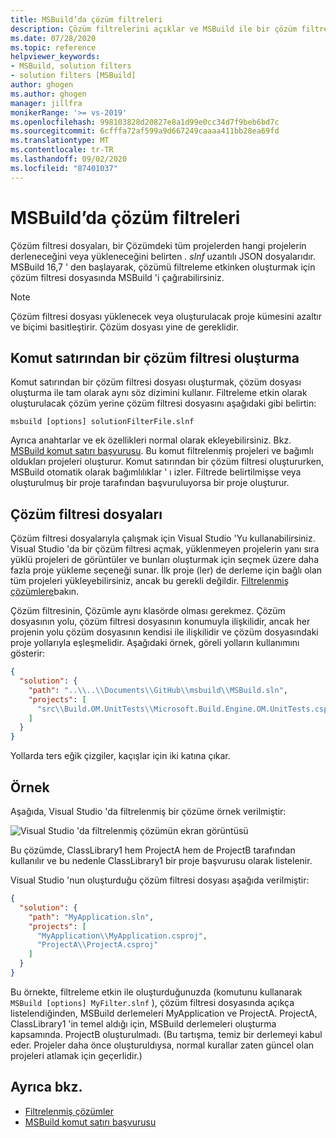 ```yaml
---
title: MSBuild’da çözüm filtreleri
description: Çözüm filtrelerini açıklar ve MSBuild ile bir çözüm filtresi dosyası oluşturmayı gösterir.
ms.date: 07/28/2020
ms.topic: reference
helpviewer_keywords:
- MSBuild, solution filters
- solution filters [MSBuild]
author: ghogen
ms.author: ghogen
manager: jillfra
monikerRange: '>= vs-2019'
ms.openlocfilehash: 998103828d20827e8a1d99e0cc34d7f9beb6bd7c
ms.sourcegitcommit: 6cfffa72af599a9d667249caaaa411bb28ea69fd
ms.translationtype: MT
ms.contentlocale: tr-TR
ms.lasthandoff: 09/02/2020
ms.locfileid: "87401037"
---
```

# <a name="solution-filters-in-msbuild"></a>MSBuild’da çözüm filtreleri

Çözüm filtresi dosyaları, bir Çözümdeki tüm projelerden hangi projelerin derleneceğini veya yükleneceğini belirten *. slnf* uzantılı JSON dosyalarıdır. MSBuild 16,7 ' den başlayarak, çözümü filtreleme etkinken oluşturmak için çözüm filtresi dosyasında MSBuild 'i çağırabilirsiniz. 

> [!NOTE]
> Çözüm filtresi dosyası yüklenecek veya oluşturulacak proje kümesini azaltır ve biçimi basitleştirir. Çözüm dosyası yine de gereklidir.

## <a name="build-a-solution-filter-from-the-command-line"></a>Komut satırından bir çözüm filtresi oluşturma

Komut satırından bir çözüm filtresi dosyası oluşturmak, çözüm dosyası oluşturma ile tam olarak aynı söz dizimini kullanır. Filtreleme etkin olarak oluşturulacak çözüm yerine çözüm filtresi dosyasını aşağıdaki gibi belirtin:

```console
msbuild [options] solutionFilterFile.slnf
```

Ayrıca anahtarlar ve ek özellikleri normal olarak ekleyebilirsiniz. Bkz. [MSBuild komut satırı başvurusu](msbuild-command-line-reference.md). Bu komut filtrelenmiş projeleri ve bağımlı oldukları projeleri oluşturur. Komut satırından bir çözüm filtresi oluştururken, MSBuild otomatik olarak bağımlılıklar ' ı izler. Filtrede belirtilmişse veya oluşturulmuş bir proje tarafından başvuruluyorsa bir proje oluşturur.

## <a name="solution-filter-files"></a>Çözüm filtresi dosyaları

Çözüm filtresi dosyalarıyla çalışmak için Visual Studio 'Yu kullanabilirsiniz. Visual Studio 'da bir çözüm filtresi açmak, yüklenmeyen projelerin yanı sıra yüklü projeleri de görüntüler ve bunları oluşturmak için seçmek üzere daha fazla proje yükleme seçeneği sunar. İlk proje (ler) de derleme için bağlı olan tüm projeleri yükleyebilirsiniz, ancak bu gerekli değildir. [Filtrelenmiş çözümlere](../ide/filtered-solutions.md)bakın.

Çözüm filtresinin, Çözümle aynı klasörde olması gerekmez. Çözüm dosyasının yolu, çözüm filtresi dosyasının konumuyla ilişkilidir, ancak her projenin yolu çözüm dosyasının kendisi ile ilişkilidir ve çözüm dosyasındaki proje yollarıyla eşleşmelidir. Aşağıdaki örnek, göreli yolların kullanımını gösterir:

```json
{
  "solution": {
    "path": "..\\..\\Documents\\GitHub\\msbuild\\MSBuild.sln",
    "projects": [
      "src\\Build.OM.UnitTests\\Microsoft.Build.Engine.OM.UnitTests.csproj"
    ]
  }
}
```

Yollarda ters eğik çizgiler, kaçışlar için iki katına çıkar.

## <a name="example"></a>Örnek

Aşağıda, Visual Studio 'da filtrelenmiş bir çözüme örnek verilmiştir:

![Visual Studio 'da filtrelenmiş çözümün ekran görüntüsü](media/solution-with-filter.png)

Bu çözümde, ClassLibrary1 hem ProjectA hem de ProjectB tarafından kullanılır ve bu nedenle ClassLibrary1 bir proje başvurusu olarak listelenir.

Visual Studio 'nun oluşturduğu çözüm filtresi dosyası aşağıda verilmiştir:

```json
{
  "solution": {
    "path": "MyApplication.sln",
    "projects": [
      "MyApplication\\MyApplication.csproj",
      "ProjectA\\ProjectA.csproj"
    ]
  }
}
```

Bu örnekte, filtreleme etkin ile oluşturduğunuzda (komutunu kullanarak `MSBuild [options] MyFilter.slnf` ), çözüm filtresi dosyasında açıkça listelendiğinden, MSBuild derlemeleri MyApplication ve ProjectA. ProjectA, ClassLibrary1 'in temel aldığı için, MSBuild derlemeleri oluşturma kapsamında.  ProjectB oluşturulmadı. (Bu tartışma, temiz bir derlemeyi kabul eder. Projeler daha önce oluşturuldıysa, normal kurallar zaten güncel olan projeleri atlamak için geçerlidir.)

## <a name="see-also"></a>Ayrıca bkz.

- [Filtrelenmiş çözümler](../ide/filtered-solutions.md)
- [MSBuild komut satırı başvurusu](msbuild-command-line-reference.md)

